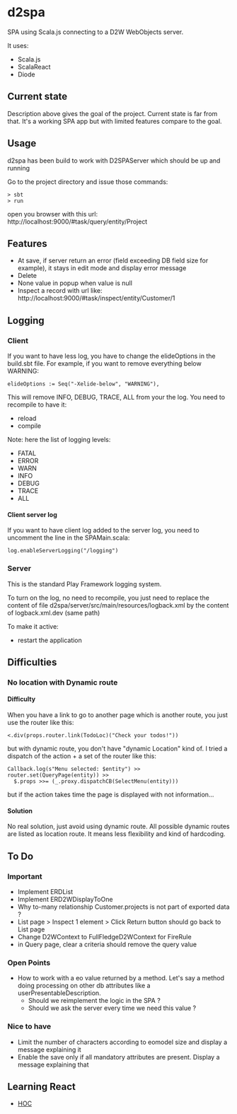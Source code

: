 # d2spa
SPA using Scala.js connecting to a D2W WebObjects server.

It uses:
  - Scala.js
  - ScalaReact
  - Diode

## Current state
Description above gives the goal of the project. Current state is far from that. It's a working SPA app but with limited features compare to the goal.

## Usage
d2spa has been build to work with D2SPAServer which should be up and running

Go to the project directory and issue those commands:
```
> sbt
> run
```

open you browser with this url: http://localhost:9000/#task/query/entity/Project

## Features
  - At save, if server return an error (field exceeding DB field size for example), it stays in edit mode and display error message
  - Delete
  - None value in popup when value is null
  - Inspect a record with url like: http://localhost:9000/#task/inspect/entity/Customer/1

## Logging

### Client
If you want to have less log, you have to change the elideOptions in the build.sbt file. For example, if you want to remove everything below WARNING:
```
elideOptions := Seq("-Xelide-below", "WARNING"),
```

This will remove INFO, DEBUG, TRACE, ALL from your the log. You need to recompile to have it:
  - reload
  - compile

Note: here the list of logging levels:
  - FATAL
  - ERROR
  - WARN
  - INFO
  - DEBUG
  - TRACE
  - ALL

#### Client server log

If you want to have client log added to the server log, you need to uncomment the line in the SPAMain.scala:
```
log.enableServerLogging("/logging")
```

### Server

This is the standard Play Framework logging system.

To turn on the log, no need to recompile, you just need to replace the content of file  d2spa/server/src/main/resources/logback.xml by the content of logback.xml.dev (same path)

To make it active:
  - restart the application

## Difficulties
### No location with Dynamic route
#### Difficulty
When you have a link to go to another page which is another route, you just use the router like this:
```
<.div(props.router.link(TodoLoc)("Check your todos!"))
```
but with dynamic route, you don't have "dynamic Location" kind of. I tried a dispatch of the action + a set of the router like this:
```
Callback.log(s"Menu selected: $entity") >> router.set(QueryPage(entity)) >>
  $.props >>= (_.proxy.dispatchCB(SelectMenu(entity)))
```
but if the action takes time the page is displayed with not information...
#### Solution
No real solution, just avoid using dynamic route. All possible dynamic routes are listed as location route. It means less flexibility and kind of hardcoding.

## To Do
### Important

  - Implement ERDList
  - Implement ERD2WDisplayToOne
  - Why to-many relationship Customer.projects is not part of exported data ?
  - List page > Inspect 1 element > Click Return button should go back to List page
  - Change D2WContext to FullFledgeD2WContext for FireRule
  - in Query page, clear a criteria should remove the query value
  
### Open Points
  - How to work with a eo value returned by a method. Let's say a method doing processing on other db attributes like a userPresentableDescription.
    - Should we reimplement the logic in the SPA ?
    - Should we ask the server every time we need this value ?

### Nice to have
  - Limit the number of characters according to eomodel size and display a message explaining it
  - Enable the save only if all mandatory attributes are present. Display a message explaining that

## Learning React
  - [HOC](https://reactjs.org/docs/higher-order-components.html)
